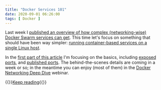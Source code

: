 ```yaml
---
title: "Docker Services 101"
date: 2020-09-01 06:26:00
tags: [ Docker ]
---
```

Last week I [published an overview of how complex (networking-wise) Docker Swarm services can get](/2020/08/docker-swarm-services.html). This time let's focus on something that should have been way simpler: [running container-based services on a single Linux host](/kb/DockerSvc/index.html).

In the [first part of this article](/kb/DockerSvc/index.html) I'm focusing on the basics, including [exposed ports](/kb/DockerSvc/10-Exposed.html), and [published ports](/kb/DockerSvc/20-Published.html). The behind-the-scenes details are coming in a week or so; in the meantime you can enjoy (most of them) in the [Docker Networking Deep Dive](https://www.ipspace.net/Docker_Networking_Deep_Dive) webinar.

{{<jump>}}[Keep reading](/kb/DockerSvc/index.html){{</jump>}}